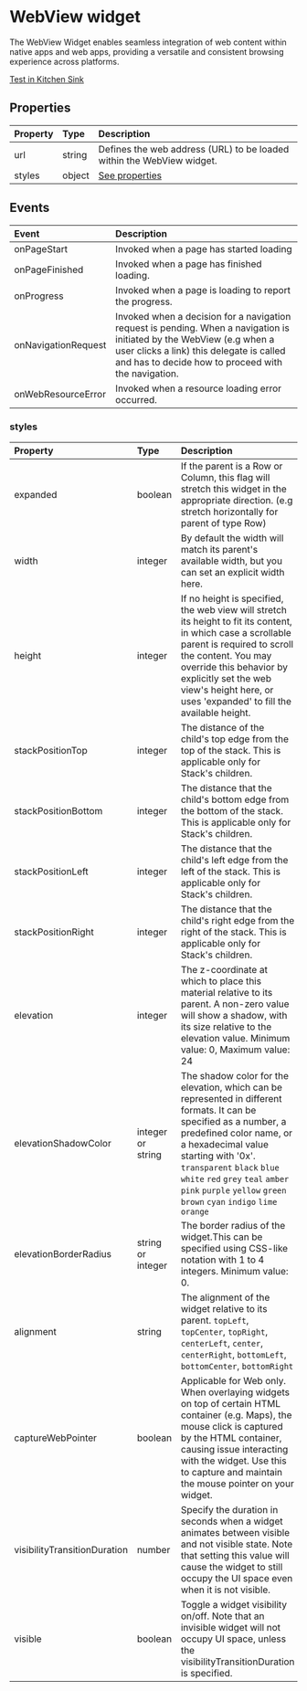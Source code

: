# WebView widget

The WebView Widget enables seamless integration of web content within native apps and web apps, providing a versatile and consistent browsing experience across platforms.

[Test in Kitchen Sink](https://studio.ensembleui.com/app/e24402cb-75e2-404c-866c-29e6c3dd7992/screen/22c8d57d-a906-4d11-873d-161fd6c56c0a)

## Properties

| Property | Type   | Description                                                           |
| :------- | :----- | :-------------------------------------------------------------------- |
| url      | string | Defines the web address (URL) to be loaded within the WebView widget. |
| styles   | object | [See properties](#styles)                                             |

## Events

| Event | Description                                                           |
| :------- | :-------------------------------------------------------------------- |
| onPageStart      | Invoked when a page has started loading |
| onPageFinished   | Invoked when a page has finished loading. |
| onProgress   | Invoked when a page is loading to report the progress. |
| onNavigationRequest   | Invoked when a decision for a navigation request is pending. When a navigation is initiated by the WebView (e.g when a user clicks a link) this delegate is called and has to decide how to proceed with the navigation. |
| onWebResourceError | Invoked when a resource loading error occurred. |

### styles

| Property                     | Type              | Description                                                                                                                                                                                                                                                                                                                       |
| :--------------------------- | :---------------- | :-------------------------------------------------------------------------------------------------------------------------------------------------------------------------------------------------------------------------------------------------------------------------------------------------------------------------------- |
| expanded                     | boolean           | If the parent is a Row or Column, this flag will stretch this widget in the appropriate direction. (e.g stretch horizontally for parent of type Row)                                                                                                                                                                              |
| width                        | integer           | By default the width will match its parent's available width, but you can set an explicit width here.                                                                                                                                                                                                                             |
| height                       | integer           | If no height is specified, the web view will stretch its height to fit its content, in which case a scrollable parent is required to scroll the content. You may override this behavior by explicitly set the web view's height here, or uses 'expanded' to fill the available height.                                            |
| stackPositionTop             | integer           | The distance of the child's top edge from the top of the stack. This is applicable only for Stack's children.                                                                                                                                                                                                                     |
| stackPositionBottom          | integer           | The distance that the child's bottom edge from the bottom of the stack. This is applicable only for Stack's children.                                                                                                                                                                                                             |
| stackPositionLeft            | integer           | The distance that the child's left edge from the left of the stack. This is applicable only for Stack's children.                                                                                                                                                                                                                 |
| stackPositionRight           | integer           | The distance that the child's right edge from the right of the stack. This is applicable only for Stack's children.                                                                                                                                                                                                               |
| elevation                    | integer           | The z-coordinate at which to place this material relative to its parent. A non-zero value will show a shadow, with its size relative to the elevation value. Minimum value: 0, Maximum value: 24                                                                                                                                  |
| elevationShadowColor         | integer or string | The shadow color for the elevation, which can be represented in different formats. It can be specified as a number, a predefined color name, or a hexadecimal value starting with '0x'. `transparent` `black` `blue` `white` `red` `grey` `teal` `amber` `pink` `purple` `yellow` `green` `brown` `cyan` `indigo` `lime` `orange` |
| elevationBorderRadius        | string or integer | The border radius of the widget.This can be specified using CSS-like notation with 1 to 4 integers. Minimum value: 0.                                                                                                                                                                                                             |
| alignment                    | string            | The alignment of the widget relative to its parent. `topLeft`, `topCenter`, `topRight`, `centerLeft`, `center`, `centerRight`, `bottomLeft`, `bottomCenter`, `bottomRight`                                                                                                                                                        |
| captureWebPointer            | boolean           | Applicable for Web only. When overlaying widgets on top of certain HTML container (e.g. Maps), the mouse click is captured by the HTML container, causing issue interacting with the widget. Use this to capture and maintain the mouse pointer on your widget.                                                                   |
| visibilityTransitionDuration | number            | Specify the duration in seconds when a widget animates between visible and not visible state. Note that setting this value will cause the widget to still occupy the UI space even when it is not visible.                                                                                                                        |
| visible                      | boolean           | Toggle a widget visibility on/off. Note that an invisible widget will not occupy UI space, unless the visibilityTransitionDuration is specified.                                                                                                                                                                                  |
